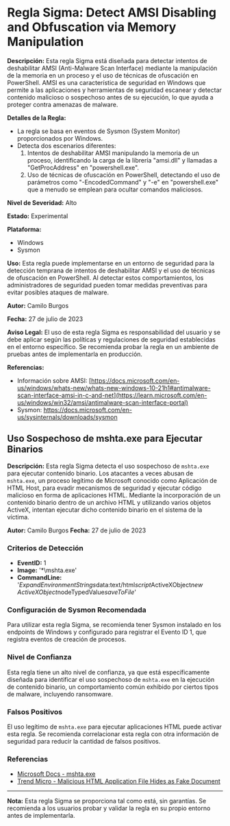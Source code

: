 # Regla Sigma: Detect AMSI Disabling and Obfuscation via Memory Manipulation

**Descripción:**
Esta regla Sigma está diseñada para detectar intentos de deshabilitar AMSI (Anti-Malware Scan Interface) mediante la manipulación de la memoria en un proceso y el uso de técnicas de ofuscación en PowerShell. AMSI es una característica de seguridad en Windows que permite a las aplicaciones y herramientas de seguridad escanear y detectar contenido malicioso o sospechoso antes de su ejecución, lo que ayuda a proteger contra amenazas de malware.

**Detalles de la Regla:**
- La regla se basa en eventos de Sysmon (System Monitor) proporcionados por Windows.
- Detecta dos escenarios diferentes:
  1. Intentos de deshabilitar AMSI manipulando la memoria de un proceso, identificando la carga de la librería "amsi.dll" y llamadas a "GetProcAddress" en "powershell.exe".
  2. Uso de técnicas de ofuscación en PowerShell, detectando el uso de parámetros como "-EncodedCommand" y "-e" en "powershell.exe" que a menudo se emplean para ocultar comandos maliciosos.

**Nivel de Severidad:**
Alto

**Estado:**
Experimental

**Plataforma:**
- Windows
- Sysmon

**Uso:**
Esta regla puede implementarse en un entorno de seguridad para la detección temprana de intentos de deshabilitar AMSI y el uso de técnicas de ofuscación en PowerShell. Al detectar estos comportamientos, los administradores de seguridad pueden tomar medidas preventivas para evitar posibles ataques de malware.

**Autor:**
Camilo Burgos

**Fecha:**
27 de julio de 2023

**Aviso Legal:**
El uso de esta regla Sigma es responsabilidad del usuario y se debe aplicar según las políticas y regulaciones de seguridad establecidas en el entorno específico. Se recomienda probar la regla en un ambiente de pruebas antes de implementarla en producción.

**Referencias:**
- Información sobre AMSI: [https://docs.microsoft.com/en-us/windows/whats-new/whats-new-windows-10-21h1#antimalware-scan-interface-amsi-in-c-and-net](https://learn.microsoft.com/en-us/windows/win32/amsi/antimalware-scan-interface-portal)
- Sysmon: https://docs.microsoft.com/en-us/sysinternals/downloads/sysmon


## Uso Sospechoso de mshta.exe para Ejecutar Binarios

**Descripción:**
Esta regla Sigma detecta el uso sospechoso de `mshta.exe` para ejecutar contenido binario. Los atacantes a veces abusan de `mshta.exe`, un proceso legítimo de Microsoft conocido como Aplicación de HTML Host, para evadir mecanismos de seguridad y ejecutar código malicioso en forma de aplicaciones HTML. Mediante la incorporación de un contenido binario dentro de un archivo HTML y utilizando varios objetos ActiveX, intentan ejecutar dicho contenido binario en el sistema de la víctima.

**Autor:** Camilo Burgos
**Fecha:** 27 de julio de 2023

### Criterios de Detección

- **EventID:** 1
- **Image:** '*\mshta.exe'
- **CommandLine:** '*ExpandEnvironmentStrings*data:text/html*script*ActiveXObject*new ActiveXObject*nodeTypedValue*saveToFile*'

### Configuración de Sysmon Recomendada

Para utilizar esta regla Sigma, se recomienda tener Sysmon instalado en los endpoints de Windows y configurado para registrar el Evento ID 1, que registra eventos de creación de procesos.

### Nivel de Confianza

Esta regla tiene un alto nivel de confianza, ya que está específicamente diseñada para identificar el uso sospechoso de `mshta.exe` en la ejecución de contenido binario, un comportamiento común exhibido por ciertos tipos de malware, incluyendo ransomware.

### Falsos Positivos

El uso legítimo de `mshta.exe` para ejecutar aplicaciones HTML puede activar esta regla. Se recomienda correlacionar esta regla con otra información de seguridad para reducir la cantidad de falsos positivos.

### Referencias

- [Microsoft Docs - mshta.exe](https://docs.microsoft.com/es-es/windows-server/administration/windows-commands/mshta)
- [Trend Micro - Malicious HTML Application File Hides as Fake Document](https://www.trendmicro.com/es_es/research/21/k/malicious-html-application-file-hides-as-fake-document.html)

---
**Nota:** Esta regla Sigma se proporciona tal como está, sin garantías. Se recomienda a los usuarios probar y validar la regla en su propio entorno antes de implementarla.


